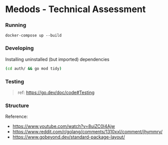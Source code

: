 # Medods - Technical Assessment

### Running

```
docker-compose up --build
```

### Developing

Installing uninstalled (but imported) dependencies
```bash
(cd auth/ && go mod tidy)
```

### Testing
> ref: https://go.dev/doc/code#Testing



### Structure

Reference:
- https://www.youtube.com/watch?v=8uiZC0l4Ajw
- https://www.reddit.com/r/golang/comments/1310xxl/comment/jhymmry/
- https://www.gobeyond.dev/standard-package-layout/

